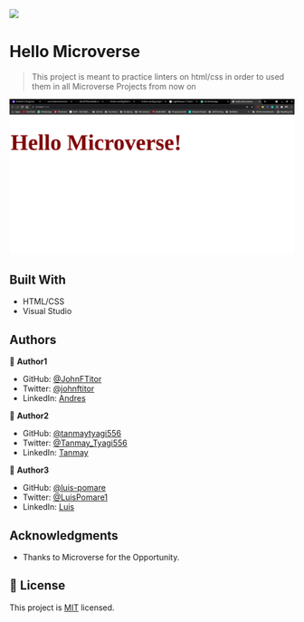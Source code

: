 ![](https://img.shields.io/badge/Microverse-blueviolet)

# Hello Microverse

> This project is meant to practice linters on html/css in order to used them in all Microverse Projects from now on

![screenshot](./app_screenshot.png)

## Built With

- HTML/CSS
- Visual Studio

## Authors

👤 **Author1**

- GitHub: [@JohnFTitor](https://github.com/JohnFTitor)
- Twitter: [@johnftitor](https://twitter.com/johnftitor)
- LinkedIn: [Andres](https://www.linkedin.com/in/andresfelipe117/?locale=en_US)

👤 **Author2**

- GitHub: [@tanmaytyagi556](https://github.com/tanmaytyagi556)
- Twitter: [@Tanmay_Tyagi556](https://twitter.com/Tanmay_Tyagi556)
- LinkedIn: [Tanmay](https://www.linkedin.com/in/tanmay-tyagi-4bb3b91aa/)

👤 **Author3**

- GitHub: [@luis-pomare](https://github.com/luis-pomare)
- Twitter: [@LuisPomare1](https://twitter.com/LuisPomare1)
- LinkedIn: [Luis](https://www.linkedin.com/in/luis-pomare-388116225/)

## Acknowledgments

- Thanks to Microverse for the Opportunity. 

## 📝 License

This project is [MIT](./MIT.md) licensed.
